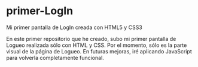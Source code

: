 # primer-LogIn
Mi primer pantalla de LogIn creada con HTML5 y CSS3

En este primer repositorio que he creado, subo mi primer pantalla de Logueo realizada sólo con HTML y CSS. Por el momento, sólo es la parte visual de
la página de Logueo. En futuras mejoras, iré aplicando JavaScript para volverla completamente funcional.
